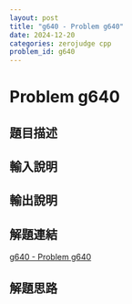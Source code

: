 ```yaml
---
layout: post
title: "g640 - Problem g640"
date: 2024-12-20
categories: zerojudge cpp
problem_id: g640
---
```


# Problem g640

## 題目描述



## 輸入說明



## 輸出說明



## 解題連結

[g640 - Problem g640](https://zerojudge.tw/ShowProblem?problemid=g640)

## 解題思路

